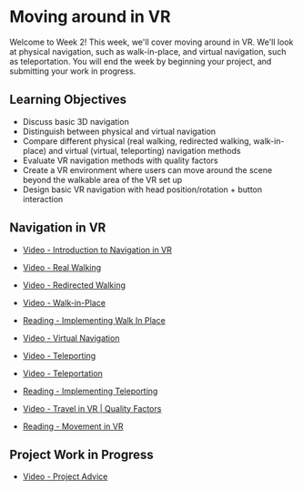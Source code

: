 # Moving around in VR

Welcome to Week 2! This week, we'll cover moving around in VR. We'll look at physical navigation, such as walk-in-place, and virtual navigation, such as teleportation. You will end the week by beginning your project, and submitting your work in progress.

## Learning Objectives

- Discuss basic 3D navigation
- Distinguish between physical and virtual navigation
- Compare different physical (real walking, redirected walking, walk-in-place) and virtual (virtual, teleporting) navigation methods
- Evaluate VR navigation methods with quality factors
- Create a VR environment where users can move around the scene beyond the walkable area of the VR set up
- Design basic VR navigation with head position/rotation + button interaction

## Navigation in VR

- [Video - Introduction to Navigation in VR](https://www.coursera.org/learn/3d-interaction-design-virtual-reality/lecture/Nk7sp/introduction-to-navigation-in-vr)

- [Video - Real Walking](https://www.coursera.org/learn/3d-interaction-design-virtual-reality/lecture/yVYG4/real-walking)

- [Video - Redirected Walking](https://www.coursera.org/learn/3d-interaction-design-virtual-reality/lecture/fSE5f/redirected-walking)

- [Video - Walk-in-Place](https://www.coursera.org/learn/3d-interaction-design-virtual-reality/lecture/dnS3d/walk-in-place)

- [Reading - Implementing Walk In Place](https://www.coursera.org/learn/3d-interaction-design-virtual-reality/supplement/6CzJf/implementing-walk-in-place)

- [Video - Virtual Navigation](https://www.coursera.org/learn/3d-interaction-design-virtual-reality/lecture/YQ7yj/virtual-navigation)

- [Video - Teleporting](https://www.coursera.org/learn/3d-interaction-design-virtual-reality/lecture/CHRtX/teleporting)

- [Video - Teleportation](https://www.coursera.org/learn/3d-interaction-design-virtual-reality/lecture/DCuz1/teleportation)

- [Reading - Implementing Teleporting](https://www.coursera.org/learn/3d-interaction-design-virtual-reality/supplement/Ud0fw/implementing-teleporting)

- [Video - Travel in VR | Quality Factors](https://www.coursera.org/learn/3d-interaction-design-virtual-reality/lecture/FKHV7/travel-in-vr-quality-factors)

- [Reading - Movement in VR](https://www.coursera.org/learn/3d-interaction-design-virtual-reality/supplement/Yv8J9/movement-in-vr)

## Project Work in Progress

- [Video - Project Advice](https://www.coursera.org/learn/3d-interaction-design-virtual-reality/lecture/irJ3Y/project-advice)